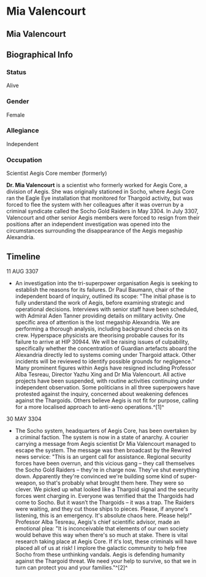 # Mia Valencourt
## Mia Valencourt

		

## Biographical Info

### Status

Alive

### Gender

Female

### Allegiance

Independent

### Occupation

Scientist
Aegis Core member (formerly)

**Dr. Mia Valencourt** is a scientist who formerly worked for Aegis Core, a division of Aegis. She was originally stationed in Socho, where Aegis Core ran the Eagle Eye installation that monitored for Thargoid activity, but was forced to flee the system with her colleagues after it was overrun by a criminal syndicate called the Socho Gold Raiders in May 3304. In July 3307, Valencourt and other senior Aegis members were forced to resign from their positions after an independent investigation was opened into the circumstances surrounding the disappearance of the Aegis megaship Alexandria.

## Timeline

11 AUG 3307

- An investigation into the tri-superpower organisation Aegis is seeking to establish the reasons for its failures. Dr Paul Baumann, chair of the independent board of inquiry, outlined its scope: "The initial phase is to fully understand the work of Aegis, before examining strategic and operational decisions. Interviews with senior staff have been scheduled, with Admiral Aden Tanner providing details on military activity. One specific area of attention is the lost megaship Alexandria. We are performing a thorough analysis, including background checks on its crew. Hyperspace physicists are theorising probable causes for its failure to arrive at HIP 30944. We will be raising issues of culpability, specifically whether the concentration of Guardian artefacts aboard the Alexandria directly led to systems coming under Thargoid attack. Other incidents will be reviewed to identify possible grounds for negligence." Many prominent figures within Aegis have resigned including Professor Alba Tesreau, Director Yazhu Xing and Dr Mia Valencourt. All active projects have been suspended, with routine activities continuing under independent observation. Some politicians in all three superpowers have protested against the inquiry, concerned about weakening defences against the Thargoids. Others believe Aegis is not fit for purpose, calling for a more localised approach to anti-xeno operations.^[1]^

30 MAY 3304

- The Socho system, headquarters of Aegis Core, has been overtaken by a criminal faction. The system is now in a state of anarchy. A courier carrying a message from Aegis scientist Dr Mia Valencourt managed to escape the system. The message was then broadcast by the Rewired news service: "This is an urgent call for assistance. Regional security forces have been overrun, and this vicious gang – they call themselves the Socho Gold Raiders – they're in charge now. They’ve shut everything down. Apparently they're convinced we're building some kind of super-weapon, so that's probably what brought them here. They were so clever. We picked up what looked like a Thargoid signal and the security forces went charging in. Everyone was terrified that the Thargoids had come to Socho. But it wasn’t the Thargoids – it was a trap. The Raiders were waiting, and they cut those ships to pieces. Please, if anyone's listening, this is an emergency. It's absolute chaos here. Please help!" Professor Alba Tesreau, Aegis's chief scientific advisor, made an emotional plea: "It is inconceivable that elements of our own society would behave this way when there's so much at stake. There is vital research taking place at Aegis Core. If it's lost, these criminals will have placed all of us at risk! I implore the galactic community to help free Socho from these unthinking vandals. Aegis is defending humanity against the Thargoid threat. We need your help to survive, so that we in turn can protect you and your families."^[2]^
